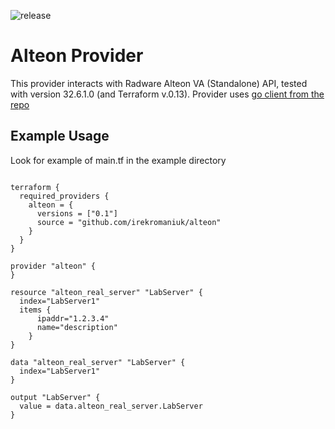 ![release](https://github.com/IrekRomaniuk/terraform-provider-ALTEON/workflows/release/badge.svg)
# Alteon Provider

This provider interacts with Radware Alteon VA (Standalone) API, tested with version 32.6.1.0 (and Terraform v.0.13). Provider uses [go client from the repo](https://github.com/IrekRomaniuk/alteon-client-go)

## Example Usage

Look for example of main.tf in the example directory

```

terraform {
  required_providers {
    alteon = {
      versions = ["0.1"]
      source = "github.com/irekromaniuk/alteon"
    }
  }
}

provider "alteon" {
}

resource "alteon_real_server" "LabServer" {
  index="LabServer1"
  items {
      ipaddr="1.2.3.4"
      name="description"
    }
}

data "alteon_real_server" "LabServer" {
  index="LabServer1"
}

output "LabServer" {
  value = data.alteon_real_server.LabServer
}

```







